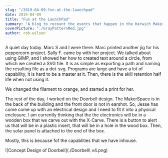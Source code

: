 ```yaml
---
slug: "/2019-04-09-fun-at-the-launchpad"
date: 2019-04-09
title: "Fun at the LaunchPad"
summary: "A blog to recount the events that happen in the Harwich Makerspace on Tuesdays."
coverPicture: "./GrayPatternMed.jpg"
author: rob-wilson
---
```


A quiet day today.  Marc S and I were there. Marc printed another jig for his peppercorn project. Sally F. came by with her project. We talked about using GIMP, and I showed her how to created text around a circle, from which we created a SVG file. It is as simple as exporting a path and naming the resulting file as a dot-svg. Programs are large and have a lot of capability, it is hard to be a master at it. Then, there is the skill retention half life when not using it.

We changed the filament to orange, and started a print for her.

The rest of the day, I worked on the Doorbell design. The MakerSpace is in the back of the building and the front door is not in earshot. So, Jesse has come come up with an electrical design and I need to fit it into a physical enclosure. I am currently thinking that the the electronics will be in a wooden box that we carve out with the X-Carve. There is a button to alert us that will be in a plastic insert, that will be in a hole in the wood box. Then, the solar panel is attached to the end of the box.

Mostly, this is because fof the capablities that we have inhouse. 

![Concept Design of Doorbell](./Doorbell\ v4.png)

